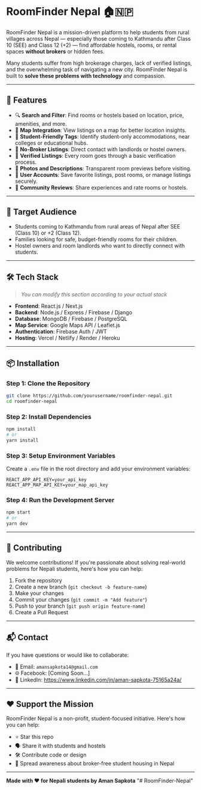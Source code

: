 # RoomFinder Nepal 🏠🇳🇵

RoomFinder Nepal is a mission-driven platform to help students from rural villages across Nepal — especially those coming to Kathmandu after Class 10 (SEE) and Class 12 (+2) — find affordable hostels, rooms, or rental spaces **without brokers** or hidden fees.

Many students suffer from high brokerage charges, lack of verified listings, and the overwhelming task of navigating a new city. RoomFinder Nepal is built to **solve these problems with technology** and compassion.

---

## 🚀 Features

- 🔍 **Search and Filter**: Find rooms or hostels based on location, price, amenities, and more.
- 📍 **Map Integration**: View listings on a map for better location insights.
- 🏫 **Student-Friendly Tags**: Identify student-only accommodations, near colleges or educational hubs.
- 🤝 **No-Broker Listings**: Direct contact with landlords or hostel owners.
- 📝 **Verified Listings**: Every room goes through a basic verification process.
- 📸 **Photos and Descriptions**: Transparent room previews before visiting.
- 🔐 **User Accounts**: Save favorite listings, post rooms, or manage listings securely.
- 📢 **Community Reviews**: Share experiences and rate rooms or hostels.

---

## 🎯 Target Audience

- Students coming to Kathmandu from rural areas of Nepal after SEE (Class 10) or +2 (Class 12).
- Families looking for safe, budget-friendly rooms for their children.
- Hostel owners and room landlords who want to directly connect with students.

---

## 🛠️ Tech Stack

> _You can modify this section according to your actual stack_

- **Frontend**: React.js / Next.js
- **Backend**: Node.js / Express / Firebase / Django
- **Database**: MongoDB / Firebase / PostgreSQL
- **Map Service**: Google Maps API / Leaflet.js
- **Authentication**: Firebase Auth / JWT
- **Hosting**: Vercel / Netlify / Render / Heroku

---

## 📦 Installation

### Step 1: Clone the Repository

```bash
git clone https://github.com/yourusername/roomfinder-nepal.git
cd roomfinder-nepal
```

### Step 2: Install Dependencies

```bash
npm install
# or
yarn install
```

### Step 3: Setup Environment Variables

Create a `.env` file in the root directory and add your environment variables:

```env
REACT_APP_API_KEY=your_api_key
REACT_APP_MAP_API_KEY=your_map_api_key
```

### Step 4: Run the Development Server

```bash
npm start
# or
yarn dev
```

---

## 🤝 Contributing

We welcome contributions! If you're passionate about solving real-world problems for Nepali students, here's how you can help:

1. Fork the repository
2. Create a new branch (`git checkout -b feature-name`)
3. Make your changes
4. Commit your changes (`git commit -m "Add feature"`)
5. Push to your branch (`git push origin feature-name`)
6. Create a Pull Request

---

## 📬 Contact

If you have questions or would like to collaborate:

- 📧 Email: `amansapkota14@gmail.com`
- 🌐 Facebook: [Coming Soon...]
- 🔗 LinkedIn: https://www.linkedin.com/in/aman-sapkota-75165a24a/

---

## ❤️ Support the Mission

RoomFinder Nepal is a non-profit, student-focused initiative. Here's how you can help:

- ⭐ Star this repo
- 🗣 Share it with students and hostels
- 🛠 Contribute code or design
- 💬 Spread awareness about broker-free student housing in Nepal

---

**Made with ❤️ for Nepali students by Aman Sapkota**
"# RoomFinder-Nepal" 
